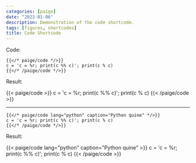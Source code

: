 ```yaml
---
categories: [paige]
date: "2023-01-06"
description: Demonstration of the code shortcode.
tags: [figures, shortcodes]
title: Code Shortcode
---
```


Code:

```go-text-template
{{</* paige/code */>}}
c = 'c = %r; print(c %% c)'; print(c % c)
{{</* /paige/code */>}}
```

Result:

{{< paige/code >}}
c = 'c = %r; print(c %% c)'; print(c % c)
{{< /paige/code >}}

---

```go-text-template
{{</* paige/code lang="python" caption="Python quine" */>}}
c = 'c = %r; print(c %% c)'; print(c % c)
{{</* /paige/code */>}}
```

Result:

{{< paige/code lang="python" caption="Python quine" >}}
c = 'c = %r; print(c %% c)'; print(c % c)
{{< /paige/code >}}
